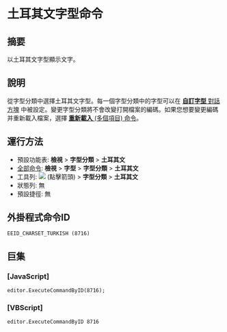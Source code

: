 # 土耳其文字型命令

## 摘要

以土耳其文字型顯示文字。

## 說明

從字型分類中選擇土耳其文字型。每一個字型分類中的字型可以在 [**自訂字型** 對話方塊](../../dlg/properties/font/index) 中被設定。變更字型分類將不會改變打開檔案的編碼。如果您想要變更編碼并重新載入檔案，選擇 [**重新載入** (多個項目) 命令](../file/file_reload_defined)。

## 運行方法

- 預設功能表: **檢視** \> **字型分類** \> **土耳其文**
- [全部命令](../tools/all_commands): **檢視** \> **字型** >
**字型分類** \> **土耳其文**
- 工具列: ![](../../images/fontpopup..png) (點擊箭頭) \> **字型分類** \> **土耳其文**
- 狀態列: 無
- 預設捷徑: 無

## 外掛程式命令ID

```
EEID_CHARSET_TURKISH (8716)
```

## 巨集

### \[JavaScript\]

```
editor.ExecuteCommandByID(8716);
```

### \[VBScript\]

```
editor.ExecuteCommandByID 8716
```
